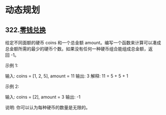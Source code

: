 # 动态规划

## 322.[零钱兑换](https://leetcode-cn.com/problems/coin-change/)
给定不同面额的硬币 coins 和一个总金额 amount。编写一个函数来计算可以凑成总金额所需的最少的硬币个数。如果没有任何一种硬币组合能组成总金额，返回 -1。

示例 1:

  输入: coins = [1, 2, 5], amount = 11
  输出: 3 
  解释: 11 = 5 + 5 + 1
  
示例 2:

  输入: coins = [2], amount = 3
  输出: -1
  
说明:
你可以认为每种硬币的数量是无限的。

